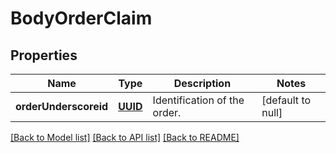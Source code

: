 # BodyOrderClaim
## Properties

Name | Type | Description | Notes
------------ | ------------- | ------------- | -------------
**orderUnderscoreid** | [**UUID**](UUID.md) | Identification of the order. | [default to null]

[[Back to Model list]](../README.md#documentation-for-models) [[Back to API list]](../README.md#documentation-for-api-endpoints) [[Back to README]](../README.md)

